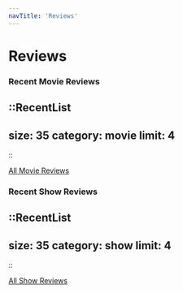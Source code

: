 ```yaml
---
navTitle: 'Reviews'
---
```


# Reviews

### Recent Movie Reviews

::RecentList
---
size: 35
category: movie
limit: 4
---
::

[All Movie Reviews](/reviews/movie)

### Recent Show Reviews

::RecentList
---
size: 35
category: show
limit: 4
---
::

[All Show Reviews](/reviews/show)

